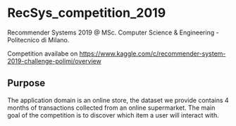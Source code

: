 # RecSys_competition_2019

Recommender Systems 2019 @ MSc. Computer Science &amp; Engineering - Politecnico di Milano.

Competition availabe on https://www.kaggle.com/c/recommender-system-2019-challenge-polimi/overview

## Purpose

The application domain is an online store, the dataset we provide contains 4 months of transactions collected from an online supermarket. The main goal of the competition is to discover which item a user will interact with.

